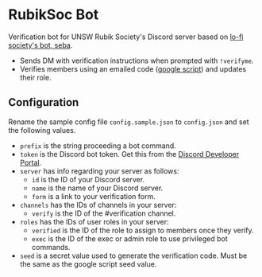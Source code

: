 # RubikSoc Bot
Verification bot for UNSW Rubik Society's Discord server based on [lo-fi society's bot, seba](https://github.com/mtsev/seba).

* Sends DM with verification instructions when prompted with `!verifyme`.
* Verifies members using an emailed code ([google script](https://github.com/mtsev/seba-form-script)) and updates their role.

## Configuration
Rename the sample config file `config.sample.json` to `config.json` and set the following values.

* `prefix` is the string proceeding a bot command.
* `token` is the Discord bot token. Get this from the [Discord Developer Portal](https://discordapp.com/developers/applications/).
* `server` has info regarding your server as follows:
    - `id` is the ID of your Discord server.
    - `name` is the name of your Discord server.
    - `form` is a link to your verification form.
* `channels` has the IDs of channels in your server:
    - `verify` is the ID of the #verification channel.
* `roles` has the IDs of user roles in your server:
    - `verified` is the ID of the role to assign to members once they verify.
    - `exec` is the ID of the exec or admin role to use privileged bot commands.
* `seed` is a secret value used to generate the verification code. Must be the same as the google script seed value.